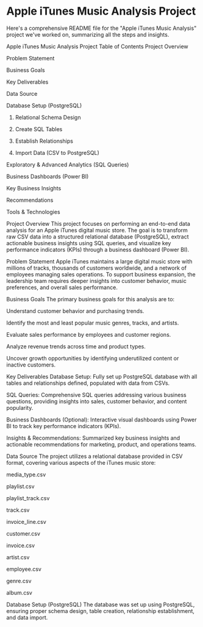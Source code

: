 # Apple iTunes Music Analysis Project
Here's a comprehensive README file for the "Apple iTunes Music Analysis" project we've worked on, summarizing all the steps and insights.

Apple iTunes Music Analysis Project
Table of Contents
Project Overview

Problem Statement

Business Goals

Key Deliverables

Data Source

Database Setup (PostgreSQL)

1. Relational Schema Design

2. Create SQL Tables

3. Establish Relationships

4. Import Data (CSV to PostgreSQL)

Exploratory & Advanced Analytics (SQL Queries)

Business Dashboards (Power BI)

Key Business Insights

Recommendations

Tools & Technologies

Project Overview
This project focuses on performing an end-to-end data analysis for an Apple iTunes digital music store. The goal is to transform raw CSV data into a structured relational database (PostgreSQL), extract actionable business insights using SQL queries, and visualize key performance indicators (KPIs) through a business dashboard (Power BI).

Problem Statement
Apple iTunes maintains a large digital music store with millions of tracks, thousands of customers worldwide, and a network of employees managing sales operations. To support business expansion, the leadership team requires deeper insights into customer behavior, music preferences, and overall sales performance.

Business Goals
The primary business goals for this analysis are to:

Understand customer behavior and purchasing trends.

Identify the most and least popular music genres, tracks, and artists.

Evaluate sales performance by employees and customer regions.

Analyze revenue trends across time and product types.

Uncover growth opportunities by identifying underutilized content or inactive customers.

Key Deliverables
Database Setup: Fully set up PostgreSQL database with all tables and relationships defined, populated with data from CSVs.

SQL Queries: Comprehensive SQL queries addressing various business questions, providing insights into sales, customer behavior, and content popularity.

Business Dashboards (Optional): Interactive visual dashboards using Power BI to track key performance indicators (KPIs).

Insights & Recommendations: Summarized key business insights and actionable recommendations for marketing, product, and operations teams.

Data Source
The project utilizes a relational database provided in CSV format, covering various aspects of the iTunes music store:

media_type.csv

playlist.csv

playlist_track.csv

track.csv

invoice_line.csv

customer.csv

invoice.csv

artist.csv

employee.csv

genre.csv

album.csv

Database Setup (PostgreSQL)
The database was set up using PostgreSQL, ensuring proper schema design, table creation, relationship establishment, and data import.
